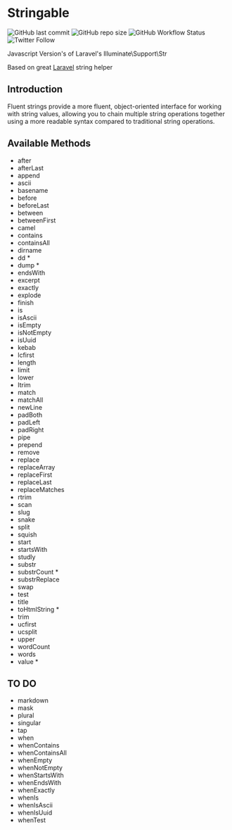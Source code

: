 # Stringable

![GitHub last commit](https://img.shields.io/github/last-commit/rudashi/stringable)
![GitHub repo size](https://img.shields.io/github/repo-size/rudashi/stringable)
![GitHub Workflow Status](https://img.shields.io/github/workflow/status/rudashi/stringable/Node.js%20CI)
![Twitter Follow](https://img.shields.io/twitter/follow/BorysZmuda?style=social)

Javascript Version's of Laravel's Illuminate\Support\Str

Based on great [Laravel](https://laravel.com/docs/9.x/helpers#fluent-strings-method-list) string helper

## Introduction
Fluent strings provide a more fluent, object-oriented interface for working with string values, allowing you to chain multiple string operations together using a more readable syntax compared to traditional string operations.

## Available Methods

- after
- afterLast
- append
- ascii
- basename
- before
- beforeLast
- between
- betweenFirst
- camel
- contains
- containsAll
- dirname
- dd *
- dump *
- endsWith
- excerpt
- exactly
- explode
- finish
- is
- isAscii
- isEmpty
- isNotEmpty
- isUuid
- kebab
- lcfirst
- length
- limit
- lower
- ltrim
- match
- matchAll
- newLine
- padBoth
- padLeft
- padRight
- pipe
- prepend
- remove
- replace
- replaceArray
- replaceFirst
- replaceLast
- replaceMatches
- rtrim
- scan
- slug
- snake
- split
- squish
- start
- startsWith
- studly
- substr
- substrCount *
- substrReplace
- swap
- test
- title
- toHtmlString *
- trim
- ucfirst
- ucsplit
- upper
- wordCount
- words
- value *

## TO DO

- markdown
- mask
- plural
- singular
- tap
- when
- whenContains
- whenContainsAll
- whenEmpty
- whenNotEmpty
- whenStartsWith
- whenEndsWith
- whenExactly
- whenIs
- whenIsAscii
- whenIsUuid
- whenTest